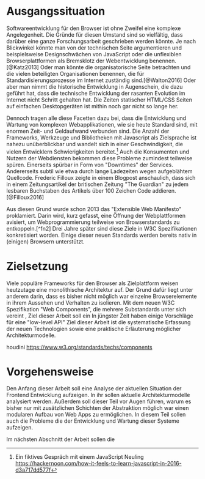 # Ausgangssituation

Softwareentwicklung für den Browser ist ohne Zweifel eine komplexe Angelegenheit. Die Gründe für diesen Umstand sind so vielfältig, dass darüber eine ganze Forschungsarbeit geschrieben werden könnte. Je nach Blickwinkel könnte man von der technischen Seite argumentieren und beispielsweise Designschwächen von JavaScript oder die unflexiblen Browserplattformen als Bremsklotz der Webentwicklung benennen.[@Katz2013] Oder man könnte die organisatorische Seite betrachten und die vielen beteiligten Organisationen benennen, die für Standardisierungsprozesse im Internet zuständig sind.[@Walton2016] Oder aber man nimmt die historische Entwicklung in Augenschein, die dazu geführt hat, dass die technische Entwicklung der rasanten Evolution im Internet nicht Schritt gehalten hat. Die Zeiten statischer HTML/CSS Seiten auf einfachen Desktopgeräten ist mithin noch gar nicht so lange her.

Dennoch tragen alle diese Facetten dazu bei, dass die Entwicklung und Wartung von komplexen Webapplikationen, wie sie heute Standard sind, mit enormen Zeit- und Geldaufwand verbunden sind. Die Anzahl der Frameworks, Werkzeuge und Bibliotheken mit Javascript als Zielsprache ist nahezu unüberblickbar und wandelt sich in einer Geschwindigkeit, die vielen Entwicklern Schwierigkeiten bereitet.[^fn1] Auch die Konsumenten und Nutzern der Webdiensten bekommen diese Probleme zumindest teilweise spüren. Einerseits spürbar in Form von "Downtimes" der Services. Andererseits subtil wie etwa durch lange Ladezeiten wegen aufgeblähtem Quellcode. Frederic Filloux zeigte in einem Blogpost anschaulich, dass sich in einem Zeitungsartikel der britischen Zeitung "The Guardian" zu jedem lesbaren Buchstaben des Artikels über 100 Zeichen Code addieren.[@Filloux2016]

Aus diesen Grund wurde schon 2013 das "Extensible Web Manifesto" proklamiert. Darin wird, kurz gefasst, eine Öffnung der Webplattformen avisiert, um Webprogrammierung teilweise von Browserstandards zu entkoppeln.[^fn2] Drei Jahre später sind diese Ziele in W3C Spezifikationen konkretisiert worden. Einige dieser neuen Standards werden bereits nativ in (einigen) Browsern unterstützt.

# Zielsetzung

Viele populäre Frameworks für den Browser als Zielplattform weisen heutzutage eine monolithische Architektur auf. Der Grund dafür liegt unter anderem darin, dass es bisher nicht möglich war einzelne Browserelemente in ihrem Aussehen und Verhalten zu isolieren.  Mit dem neuen W3C Spezifikation "Web Components", die mehrere Substandards unter sich vereint , Ziel dieser Arbeit soll ein  In jüngster Zeit haben einige Vorschläge für eine "low-level API"
Ziel dieser Arbeit ist die systematische Erfassung der neuen Technologien sowie eine praktische Erläuterung möglicher Architekturmodelle.

houdini
https://www.w3.org/standards/techs/components



# Vorgehensweise

Den Anfang dieser Arbeit soll eine Analyse der aktuellen Situation der Frontend Entwicklung aufzeigen. In ihr sollen aktuelle Architekturmodelle analysiert werden. Außerdem soll dieser Teil vor Augen führen, warum es bisher nur mit zusätzlichen Schichten der Abstraktion möglich war einen modularen Aufbau von Web Apps zu ermöglichen. In diesem Teil sollen auch die Probleme die der Entwicklung und Wartung dieser Systeme aufzeigen.

Im nächsten Abschnitt der Arbeit sollen die  

[^fn1]: Ein fiktives Gespräch mit einem JavaScript Neuling https://hackernoon.com/how-it-feels-to-learn-javascript-in-2016-d3a717dd577f

[^fn1]: https://extensiblewebmanifesto.org/